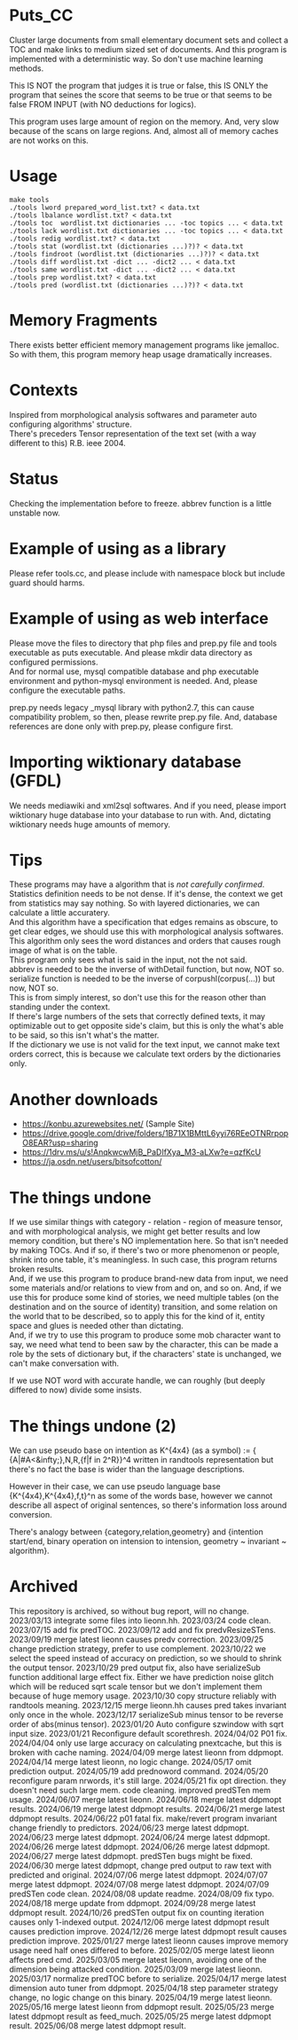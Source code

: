 # Puts_CC
Cluster large documents from small elementary document sets and collect a TOC and make links to medium sized set of documents.
And this program is implemented with a deterministic way. So don't use machine learning methods.

This IS NOT the program that judges it is true or false, this IS ONLY the program that seines
the score that seems to be true or that seems to be false FROM INPUT (with NO deductions for logics).

This program uses large amount of region on the memory. And, very slow because of the scans on large regions. And, almost all of memory caches are not works on this.

# Usage
    make tools
    ./tools lword prepared_word_list.txt? < data.txt
    ./tools lbalance wordlist.txt? < data.txt
    ./tools toc  wordlist.txt dictionaries ... -toc topics ... < data.txt
    ./tools lack wordlist.txt dictionaries ... -toc topics ... < data.txt
    ./tools redig wordlist.txt? < data.txt
    ./tools stat (wordlist.txt (dictionaries ...)?)? < data.txt
    ./tools findroot (wordlist.txt (dictionaries ...)?)? < data.txt
    ./tools diff wordlist.txt -dict ... -dict2 ... < data.txt
    ./tools same wordlist.txt -dict ... -dict2 ... < data.txt
    ./tools prep wordlist.txt? < data.txt
    ./tools pred (wordlist.txt (dictionaries ...)?)? < data.txt

# Memory Fragments
There exists better efficient memory management programs like jemalloc.
So with them, this program memory heap usage dramatically increases.

# Contexts
Inspired from morphological analysis softwares and parameter auto configuring algorithms' structure.   
There's preceders Tensor representation of the text set (with a way different to this) R.B. ieee 2004.

# Status
Checking the implementation before to freeze.
abbrev function is a little unstable now.

# Example of using as a library
Please refer tools.cc, and please include with namespace block but include guard should harms.

# Example of using as web interface
Please move the files to directory that php files and prep.py file and tools executable as puts executable.
And please mkdir data directory as configured permissions.  
And for normal use, mysql compatible database and php executable environment and python-mysql environment is needed.
And, please configure the executable paths.

prep.py needs legacy \_mysql library with python2.7, this can cause compatibility problem, so then, please rewrite prep.py file. And, database references are done only with prep.py, please configure first.

# Importing wiktionary database (GFDL)
We needs mediawiki and xml2sql softwares. And if you need, please import wiktionary huge database into your database to run with. And, dictating wiktionary needs huge amounts of memory.

# Tips
These programs may have a algorithm that is *not carefully confirmed*.  
Statistics definition needs to be not dense. If it's dense, the context we get from statistics may say nothing. So with layered dictionaries, we can calculate a little accuratery.  
And this algorithm have a specification that edges remains as obscure, to get clear edges, we should use this with morphological analysis softwares. This algorithm only sees the word distances and orders that causes rough image of what is on the table.  
This program only sees what is said in the input, not the not said.  
abbrev is needed to be the inverse of withDetail function, but now, NOT so.  
serialize function is needed to be the inverse of corpushl(corpus(...)) but now, NOT so.  
This is from simply interest, so don't use this for the reason other than standing under the context.  
If there's large numbers of the sets that correctly defined texts, it may optimizable out to get opposite side's claim, but this is only the what's able to be said, so this isn't what's the matter.  
If the dictionary we use is not valid for the text input, we cannot make text orders correct, this is because we calculate text orders by the dictionaries only.  

# Another downloads
* https://konbu.azurewebsites.net/ (Sample Site)
* https://drive.google.com/drive/folders/1B71X1BMttL6yyi76REeOTNRrpopO8EAR?usp=sharing
* https://1drv.ms/u/s!AnqkwcwMjB_PaDIfXya_M3-aLXw?e=qzfKcU
* https://ja.osdn.net/users/bitsofcotton/

# The things undone
If we use similar things with category - relation - region of measure tensor, and with morphological analysis, we might get better results and low memory condition, but there's NO implementation here. So that isn't needed by making TOCs. And if so, if there's two or more phenomenon or people, shrink into one table, it's meaningless. In such case, this program returns broken results.  
And, if we use this program to produce brand-new data from input, we need some materials and/or relations to view from and on, and so on. And, if we use this for produce some kind of stories, we need multiple tables (on the destination and on the source of identity) transition, and some relation on the world that to be described, so to apply this for the kind of it, entity space and glues is needed other than dictating.  
And, if we try to use this program to produce some mob character want to say, we need what tend to been saw by the character, this can be made a role by the sets of dictionary but, if the characters' state is unchanged, we can't make conversation with.

If we use NOT word with accurate handle, we can roughly (but deeply differed to now) divide some insists.

# The things undone (2)
We can use pseudo base on intention as K^{4x4} (as a symbol) := { {A|#A&lt;&infty;},N,R,{f|f in 2^R}}^4 written in randtools representation but there's no fact the base is wider than the language descriptions.

However in their case, we can use pseudo language base {K^{4x4},K^{4x4},f,t}^n as some of the words base, however we cannot describe all aspect of original sentences, so there's information loss around conversion.

There's analogy between {category,relation,geometry} and {intention start/end, binary operation on intension to intension, geometry ~ invariant ~ algorithm}.

# Archived
This repository is archived, so without bug report, will no change.
2023/03/13 integrate some files into lieonn.hh.
2023/03/24 code clean.
2023/07/15 add fix predTOC.
2023/09/12 add and fix predvResizeSTens.
2023/09/19 merge latest lieonn causes predv correction.
2023/09/25 change prediction strategy, prefer to use complement.
2023/10/22 we select the speed instead of accuracy on prediction, so we should to shrink the output tensor.
2023/10/29 pred output fix, also have serializeSub function additional large effect fix. Either we have prediction noise glitch which will be reduced sqrt scale tensor but we don't implement them because of huge memory usage.
2023/10/30 copy structure reliably with randtools meaning.
2023/12/15 merge lieonn.hh causes pred takes invariant only once in the whole.
2023/12/17 serializeSub minus tensor to be reverse order of abs(minus tensor).
2023/01/20 Auto configure szwindow with sqrt input size.
2023/01/21 Reconfigure default scorethresh.
2024/04/02 P01 fix.
2024/04/04 only use large accuracy on calculating pnextcache, but this is broken with cache naming.
2024/04/09 merge latest lieonn from ddpmopt.
2024/04/14 merge latest lieonn, no logic change.
2024/05/17 omit prediction output.
2024/05/19 add prednoword command.
2024/05/20 reconfigure param nrwords, it's still large.
2024/05/21 fix opt direction. they doesn't need such large mem. code cleaning. improved predSTen mem usage.
2024/06/07 merge latest lieonn.
2024/06/18 merge latest ddpmopt results.
2024/06/19 merge latest ddpmopt results.
2024/06/21 merge latest ddpmopt results.
2024/06/22 p01 fatal fix. make/revert program invariant change friendly to predictors.
2024/06/23 merge latest ddpmopt.
2024/06/23 merge latest ddpmopt.
2024/06/24 merge latest ddpmopt.
2024/06/26 merge latest ddpmopt.
2024/06/26 merge latest ddpmopt.
2024/06/27 merge latest ddpmopt. predSTen bugs might be fixed.
2024/06/30 merge latest ddpmopt, change pred output to raw text with predicted and original.
2024/07/06 merge latest ddpmopt.
2024/07/07 merge latest ddpmopt.
2024/07/08 merge latest ddpmopt.
2024/07/09 predSTen code clean.
2024/08/08 update readme.
2024/08/09 fix typo.
2024/08/18 merge update from ddpmopt.
2024/09/28 merge latest ddpmopt result.
2024/10/26 predSTen output fix on counting iteration causes only 1-indexed output.
2024/12/06 merge latest ddpmopt result causes prediction improve.
2024/12/26 merge latest ddpmopt result causes prediction improve.
2025/01/27 merge latest lieonn causes improve memory usage need half ones differed to before.
2025/02/05 merge latest lieonn affects pred cmd.
2025/03/05 merge latest lieonn, avoiding one of the dimension being attacked condition.
2025/03/09 merge latest lieonn.
2025/03/17 normalize predTOC before to serialize.
2025/04/17 merge latest dimension auto tuner from ddpmopt.
2025/04/18 step parameter strategy change, no logic change on this binary.
2025/04/19 merge latest lieonn.
2025/05/16 merge latest lieonn from ddpmopt result.
2025/05/23 merge latest ddpmopt result as feed_much.
2025/05/25 merge latest ddpmopt result.
2025/06/08 merge latest ddpmopt result.

